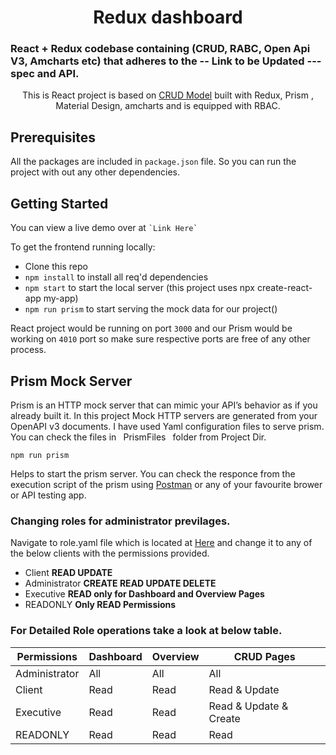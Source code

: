 <!--  -->

<h1 align="center">Redux dashboard</h1>

### React + Redux codebase containing  (CRUD, RABC, Open Api V3, Amcharts etc) that adheres to the -- Link to be Updated --- spec and API.

<div align="center">

This is React project is based on [CRUD Model](https://en.wikipedia.org/wiki/Create,_read,_update_and_delete)  built with Redux, Prism , 
Material Design, amcharts and is equipped with RBAC.
</div>

## Prerequisites

All the packages are included in ```package.json``` file. So you can run the project with out any other dependencies.

## Getting Started

You can view a live demo over at   `` `Link Here` ``

To get the frontend running locally:

* Clone this repo
* `npm install` to install all req'd dependencies
* `npm start` to start the local server (this project uses npx create-react-app my-app)
* `npm run prism` to start serving the mock data for our project()

React project would be running on port ```3000``` and our Prism would be working on ```4010``` port so make sure respective ports are free of any other process.

 ## Prism Mock Server 

Prism is an  HTTP mock server that can mimic your API’s behavior as if you already built it. In this project Mock HTTP servers are generated from your OpenAPI v3 documents. I have  used Yaml configuration files to serve prism. You can check the files in ` `PrismFiles` ` folder from Project Dir.

``npm run prism`` 

Helps to start the prism server. You can check the responce from the execution script of the prism using [Postman](https://www.postman.com/) or any of your favourite  brower or API testing app.

<!-- All the files served to prism are written in yaml files. So please edit if you are awareo -->

### Changing roles for administrator previlages.

Navigate to role.yaml file which is located at [Here](https://github.com/parshuramreddysudda/Redux-Dashboard/blob/master/PrismApi/ApiFiles/role.yaml) and change it to any of the below clients with the permissions provided.

* Client __READ UPDATE__
* Administrator __CREATE READ UPDATE DELETE__ 
* Executive __READ only for Dashboard and Overview Pages__
* READONLY __Only READ Permissions__

### For Detailed  Role operations take a look at below table.


| Permissions   | Dashboard | Overview | CRUD Pages             |
|---------------|-----------|----------|------------------------|
| Administrator | All       | All      | All                    | 
| Client          | Read      | Read     | Read & Update          | 
| Executive          | Read      | Read     | Read & Update & Create |  
| READONLY      | Read      | Read     | Read                   |

 
